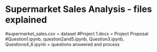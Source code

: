 # Supermarket Sales Analysis - files explained
#supermarket_sales.csv = dataset
#Project 1.docx = Project Proposal
#Question1.ipynb, question2and5.ipynb, Question3.ipynb, Questions4_6.ipynb = questions answered and process

